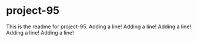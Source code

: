 # project-95

This is the readme for project-95.
Adding a line!
Adding a line!
Adding a line!
Adding a line!
Adding a line!
